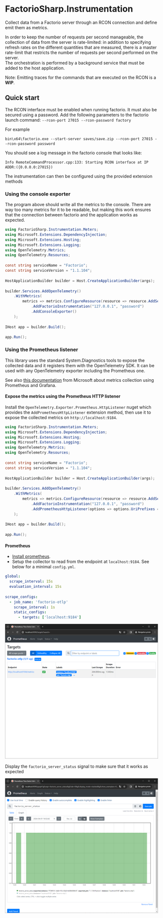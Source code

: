 # FactorioSharp.Instrumentation

Collect data from a Factorio server through an RCON connection and define emit them as metrics.

In order to keep the number of requests per second manageable, the collection of data from the server is rate-limited: in addition to specifying refresh rates on the different quantities that are measured, there is a master rate-limit that restricts the number of requests per second performed on the server.  
The orchestration is performed by a background service that must be added to the host application.

Note: Emitting traces for the commands that are executed on the RCON is a **WIP**.

## Quick start

The RCON interface must be enabled when running factorio. It must also be secured using a password.
Add the following parameters to the factorio launch command: `--rcon-port 27015 --rcon-password factory`

For example
```
bin\x64\factorio.exe --start-server saves/save.zip --rcon-port 27015 --rcon-password password
```

You should see a log message in the factorio console that looks like:

```
Info RemoteCommandProcessor.cpp:133: Starting RCON interface at IP ADDR:({0.0.0.0:27015})
```

The instrumentation can then be configured using the provided extension methods

### Using the console exporter

The program above should write all the metrics to the console. There are way too many metrics for it to be readable, but making this work ensures that the connection between factorio and the application works as expected.

```c#
using FactorioSharp.Instrumentation.Meters;
using Microsoft.Extensions.DependencyInjection;
using Microsoft.Extensions.Hosting;
using Microsoft.Extensions.Logging;
using OpenTelemetry.Metrics;
using OpenTelemetry.Resources;

const string serviceName = "Factorio";
const string serviceVersion = "1.1.104";

HostApplicationBuilder builder = Host.CreateApplicationBuilder(args);

builder.Services.AddOpenTelemetry()
    .WithMetrics(
        metrics => metrics.ConfigureResource(resource => resource.AddService(serviceName, serviceVersion))
            .AddFactorioInstrumentation("127.0.0.1", "password")
            .AddConsoleExporter()
    );

IHost app = builder.Build();

app.Run();
```

### Using the Prometheus listener

This library uses the standard System.Diagnostics tools to expose the collected data and it registers them with the OpenTelemetry SDK. It can be used with any OpenTelemetry exporter including the Prometheus one.

See also [this documentation](https://learn.microsoft.com/en-us/dotnet/core/diagnostics/metrics-collection) from Microsoft about metrics collection using Prometheus and Grafana.

#### Expose the metrics using the Prometheus HTTP listener

Install the `OpenTelemetry.Exporter.Prometheus.HttpListener` nuget which provides the `AddPrometheusHttpListener` extension method, then use it to expose the collected metrics on `http://localhost:9184`.

```c#
using FactorioSharp.Instrumentation.Meters;
using Microsoft.Extensions.DependencyInjection;
using Microsoft.Extensions.Hosting;
using Microsoft.Extensions.Logging;
using OpenTelemetry.Metrics;
using OpenTelemetry.Resources;

const string serviceName = "Factorio";
const string serviceVersion = "1.1.104";

HostApplicationBuilder builder = Host.CreateApplicationBuilder(args);

builder.Services.AddOpenTelemetry()
    .WithMetrics(
        metrics => metrics.ConfigureResource(resource => resource.AddService(serviceName, serviceVersion))
            .AddFactorioInstrumentation("127.0.0.1", "password")
            .AddPrometheusHttpListener(options => options.UriPrefixes = ["http://localhost:9184/"])
    );

IHost app = builder.Build();

app.Run();
```

#### Prometheus

- [Install prometheus](https://prometheus.io/docs/introduction/first_steps/).
- Setup the collector to read from the endpoint at `localhost:9184`. See below for a minimal `config.yml`.

```yml
global:
  scrape_interval: 15s
  evaluation_interval: 15s

scrape_configs:
  - job_name: 'factorio-otlp'
    scrape_interval: 1s
    static_configs:
      - targets: ['localhost:9184']
```

![Prometheus targets showing the connection to http://localhost:9185](imgs/prometheus-targets.png)

Display the `factorio_server_status` signal to make sure that it works as expected

![Prometheus graph showing the factorio_server_status signal](imgs/prometheus-status-graph.png)